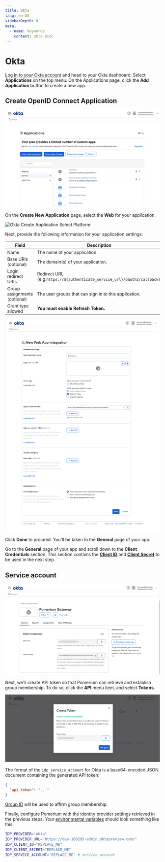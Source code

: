 ```yaml
---
title: Okta
lang: en-US
sidebarDepth: 0
meta:
  - name: keywords
    content: okta oidc
---
```


# Okta

[Log in to your Okta account](https://login.okta.com) and head to your Okta dashboard. Select **Applications** on the top menu. On the Applications page, click the **Add Application** button to create a new app.

## Create OpenID Connect Application

![Okta Applications Dashboard](./img/okta-app-dashboard.png)

On the **Create New Application** page, select the **Web** for your application.

![Okta Create Application Select Platform](./img/okta-create-app-platform.png)

Next, provide the following information for your application settings:

| Field                        | Description                                                               |
| ---------------------------- | ------------------------------------------------------------------------- |
| Name                         | The name of your application.                                             |
| Base URIs (optional)         | The domain(s) of your application.                                        |
| Login redirect URIs          | Redirect URL (e.g.`https://${authenticate_service_url}/oauth2/callback`). |
| Group assignments (optional) | The user groups that can sign in to this application.                     |
| Grant type allowed           | **You must enable Refresh Token.**                                        |

![Okta Create Application Settings](./img/okta-create-app-settings.png)

Click **Done** to proceed. You'll be taken to the **General** page of your app.

Go to the **General** page of your app and scroll down to the **Client Credentials** section. This section contains the **[Client ID]** and **[Client Secret]** to be used in the next step.

## Service account

![Okta Client ID and Secret](./img/okta-client-id-and-secret.png)

Next, we'll create API token so that Pomerium can retrieve and establish group membership. To do so, click the **API** menu item, and select **Tokens**.

![Okta api token](./img/okta-api-token.png)

The format of the `idp_service_account` for Okta is a base64-encoded JSON document containing the generated API token:

```json
{
  "api_token": "..."
}
```

[Group ID](https://developer.okta.com/docs/reference/api/groups/) will be used to affirm group membership.

Finally, configure Pomerium with the identity provider settings retrieved in the previous steps. Your [environmental variables] should look something like this.

```bash
IDP_PROVIDER="okta"
IDP_PROVIDER_URL="https://dev-108295-admin.oktapreview.com/"
IDP_CLIENT_ID="REPLACE_ME"
IDP_CLIENT_SECRET="REPLACE_ME"
IDP_SERVICE_ACCOUNT="REPLACE_ME" # service account
```

[client id]: ../../configuration/readme.md#identity-provider-client-id
[client secret]: ../../configuration/readme.md#identity-provider-client-secret
[environmental variables]: https://en.wikipedia.org/wiki/Environment_variable
[oauth2]: https://oauth.net/2/
[openid connect]: https://en.wikipedia.org/wiki/OpenID_Connect

